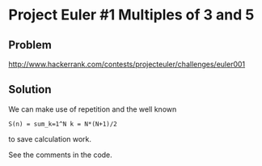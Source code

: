 # Project Euler #1 Multiples of 3 and 5

## Problem
http://www.hackerrank.com/contests/projecteuler/challenges/euler001

## Solution

We can make use of repetition and the well known

    S(n) = sum_k=1^N k = N*(N+1)/2

to save calculation work.

See the comments in the code. 
